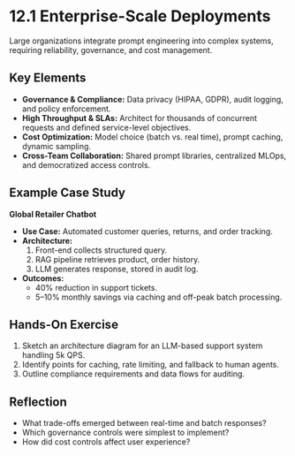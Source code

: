 # 12.1 Enterprise-Scale Deployments

Large organizations integrate prompt engineering into complex systems, requiring reliability, governance, and cost management.

## Key Elements

- **Governance & Compliance:** Data privacy (HIPAA, GDPR), audit logging, and policy enforcement.  
- **High Throughput & SLAs:** Architect for thousands of concurrent requests and defined service-level objectives.  
- **Cost Optimization:** Model choice (batch vs. real time), prompt caching, dynamic sampling.  
- **Cross-Team Collaboration:** Shared prompt libraries, centralized MLOps, and democratized access controls.

## Example Case Study

**Global Retailer Chatbot**  
- **Use Case:** Automated customer queries, returns, and order tracking.  
- **Architecture:**  
  1. Front-end collects structured query.  
  2. RAG pipeline retrieves product, order history.  
  3. LLM generates response, stored in audit log.  
- **Outcomes:**  
  - 40% reduction in support tickets.  
  - 5–10% monthly savings via caching and off-peak batch processing.

## Hands-On Exercise

1. Sketch an architecture diagram for an LLM-based support system handling 5k QPS.  
2. Identify points for caching, rate limiting, and fallback to human agents.  
3. Outline compliance requirements and data flows for auditing.

## Reflection

- What trade-offs emerged between real-time and batch responses?  
- Which governance controls were simplest to implement?  
- How did cost controls affect user experience?
